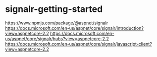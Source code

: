 # signalr-getting-started

https://www.npmjs.com/package/@aspnet/signalr
https://docs.microsoft.com/en-us/aspnet/core/signalr/introduction?view=aspnetcore-2.2
https://docs.microsoft.com/en-us/aspnet/core/signalr/hubs?view=aspnetcore-2.2
https://docs.microsoft.com/en-us/aspnet/core/signalr/javascript-client?view=aspnetcore-2.2